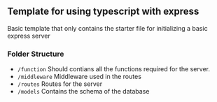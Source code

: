 ## Template for using typescript with express

Basic template that only contains the starter file for initializing a basic express server

### Folder Structure

- `/function`
  Should contians all the functions required for the server.
- `/middleware`
  Middleware used in the routes
- `/routes`
  Routes for the server
- `/models`
  Contains the schema of the database
